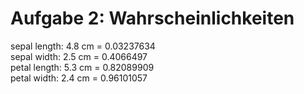 # Aufgabe 2: Wahrscheinlichkeiten

sepal length: 4.8 cm = 0.03237634 <br/>
sepal width: 2.5 cm = 0.4066497 <br/>
petal length: 5.3 cm = 0.82089909 <br/>
petal width: 2.4 cm = 0.96101057
